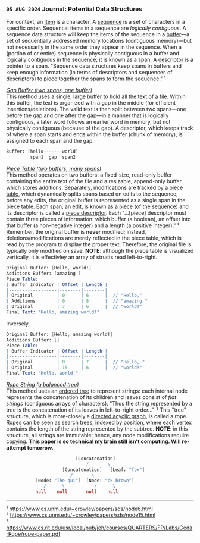### `05 AUG 2024`  Journal: Potential Data Structures
For context, an [item](<http://t>) is a character. A [sequence](<http://t>) is a set of characters in a specific order. Sequential items in a sequence are *logically contiguous*. A sequence data structure will keep the items of the sequence in a [buffer](<http://t>)—a set of sequentially addressed memory locations (contiguous memory)—but not necessarily in the same order they appear in the sequence. When a (portion of or entire) sequence is physically contiguous in a buffer and logically contiguous in the sequence, it is known as a [span](<http://t>). A [descriptor](<http://t>) is a pointer to a span. "Sequence data structures keep spans in buffers and keep enough information (in terms of descriptors and sequences of descriptors) to piece together the spans to form the sequence." ¹

[_Gap Buffer (two spans, one buffer)_](<https://www.cs.unm.edu/~crowley/papers/sds/node9.html>)  
This method uses a single, large buffer to hold all the text of a file. Within this buffer, the text is organized with a gap in the middle (for efficient insertions/deletions). The valid text is then split between two spans—one before the gap and one after the gap—in a manner that is logically contiguous, a later word follows an earlier word in memory, but not physically contiguous (because of the gap). A descriptor, which keeps track of where a span starts and ends within the buffer (chunk of memory), is assigned to each span and the gap.
```mathematica
Buffer: [hello-------world]
         span1  gap  span2
```
[_Piece Table (two buffers, many spans)_](<https://www.cs.unm.edu/~crowley/papers/sds/node15.html>)  
This method operates on two buffers: a fixed-size, read-only buffer containing the entire text of the file and a resizable, append-only buffer which stores additions. Separately, modifications are tracked by a [piece table](<http://t>), which dynamically splits spans based on edits to the sequence; before any edits, the original buffer is represented as a single span in the piece table. Each span, an edit, is known as a [piece](<http://t>) (of the sequence) and its descriptor is called a [piece descriptor](<http://t>). Each "...[piece] descriptor must contain three pieces of information: which buffer (a boolean), an offset into that buffer (a non-negative integer) and a length (a positive integer)." ² Remember, the original buffer is __never__ modified; instead, deletions/modifications are merely reflected in the piece table, which is read by the program to display the proper text. Therefore, the original file is typically only modified on save. __NOTE__: although the piece table is visualized vertically, it is effectivley an array of structs read left-to-right.
```mathematica
Original Buffer: [Hello, world!]
Additions Buffer: [amazing ]
Piece Table:
| Buffer Indicator | Offset | Length |
|------------------|--------|--------|
| Original         | 0      | 6      |  // "Hello,"
| Additions        | 0      | 8      |  // "amazing "
| Original         | 7      | 6      |  // "world!"
Final Text: "Hello, amazing world!"
```
Inversely,
```mathematica
Original Buffer: [Hello, amazing world!]
Additions Buffer: []
Piece Table:
| Buffer Indicator | Offset | Length |
|------------------|--------|--------|
| Original         | 0      | 7      |  // "Hello, "
| Original         | 15     | 6      |  // "world!"
Final Text: "Hello, world!"
```
[_Rope String (a balanced tree)_](<http://t>)  
This method uses an [ordered tree](http://t>) to represent strings: each internal node represents the concatenation of its children and leaves consist of *flat strings* (contiguous arrays of characters). "Thus the string represented by a tree is the concatenation of its leaves in left-to-right order..." ³ This "tree" structure, which is more-closely a [directed acyclic graph](<http://t>), is called a rope. Ropes can be seen as search trees, indexed by position, where each vertex contains the length of the string represented by the subtree. __NOTE__: in this structure, all strings are immutable; hence, any node modifications require copying. **This paper is so technical my brain still isn't computing. Will re-attempt tomorrow.**
```mathematica
                          [Concatenation]
                              /       \
                     [Concatenation]   [Leaf: "fox"]
                        /       \
           [Node: "The qui"]  [Node: "ck brown"]
              /      \           /      \
           null    null       null    null
```
** **
¹ <https://www.cs.unm.edu/~crowley/papers/sds/node6.html>  
² <https://www.cs.unm.edu/~crowley/papers/sds/node15.html>  
³ <https://www.cs.rit.edu/usr/local/pub/jeh/courses/QUARTERS/FP/Labs/CedarRope/rope-paper.pdf>  
